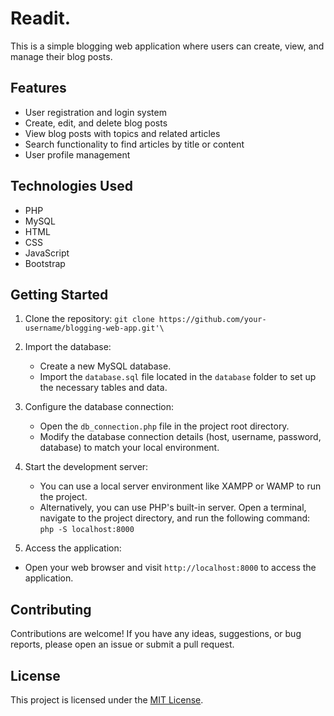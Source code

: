 # Readit.

This is a simple blogging web application where users can create, view, and manage their blog posts.

## Features

- User registration and login system
- Create, edit, and delete blog posts
- View blog posts with topics and related articles
- Search functionality to find articles by title or content
- User profile management

## Technologies Used

- PHP
- MySQL
- HTML
- CSS
- JavaScript
- Bootstrap

## Getting Started

1. Clone the repository: `git clone https://github.com/your-username/blogging-web-app.git'\`


2. Import the database:

   - Create a new MySQL database.
   - Import the `database.sql` file located in the `database` folder to set up the necessary tables and data.

3. Configure the database connection:

   - Open the `db_connection.php` file in the project root directory.
   - Modify the database connection details (host, username, password, database) to match your local environment.

4. Start the development server:

   - You can use a local server environment like XAMPP or WAMP to run the project.
   - Alternatively, you can use PHP's built-in server. Open a terminal, navigate to the project directory, and run the following command: `php -S localhost:8000`


5. Access the application:

- Open your web browser and visit `http://localhost:8000` to access the application.

## Contributing

Contributions are welcome! If you have any ideas, suggestions, or bug reports, please open an issue or submit a pull request.

## License

This project is licensed under the [MIT License](LICENSE).
